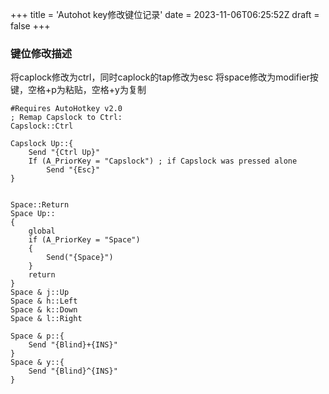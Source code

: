+++
title = 'Autohot key修改键位记录'
date = 2023-11-06T06:25:52Z
draft = false
+++

### 键位修改描述
将caplock修改为ctrl，同时caplock的tap修改为esc
将space修改为modifier按键，空格+p为粘贴，空格+y为复制
```
#Requires AutoHotkey v2.0
; Remap Capslock to Ctrl:
Capslock::Ctrl

Capslock Up::{
    Send "{Ctrl Up}"
    If (A_PriorKey = "Capslock") ; if Capslock was pressed alone
        Send "{Esc}"
}


Space::Return
Space Up::
{
    global
    if (A_PriorKey = "Space")
    {
        Send("{Space}")
    }
    return
}
Space & j::Up
Space & h::Left
Space & k::Down
Space & l::Right

Space & p::{
    Send "{Blind}+{INS}"
}
Space & y::{
    Send "{Blind}^{INS}"
}
```